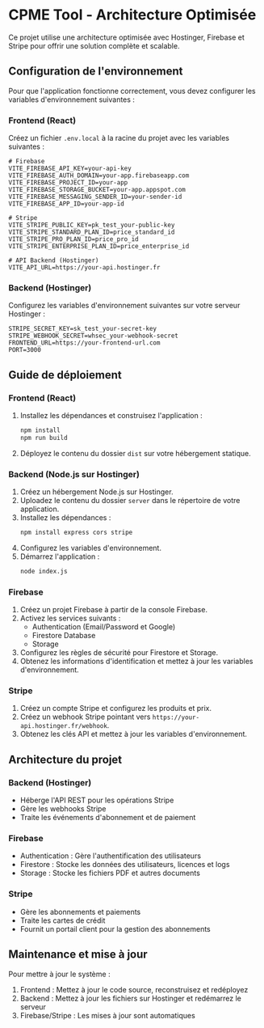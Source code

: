 
# CPME Tool - Architecture Optimisée

Ce projet utilise une architecture optimisée avec Hostinger, Firebase et Stripe pour offrir une solution complète et scalable.

## Configuration de l'environnement

Pour que l'application fonctionne correctement, vous devez configurer les variables d'environnement suivantes :

### Frontend (React)

Créez un fichier `.env.local` à la racine du projet avec les variables suivantes :

```
# Firebase
VITE_FIREBASE_API_KEY=your-api-key
VITE_FIREBASE_AUTH_DOMAIN=your-app.firebaseapp.com
VITE_FIREBASE_PROJECT_ID=your-app
VITE_FIREBASE_STORAGE_BUCKET=your-app.appspot.com
VITE_FIREBASE_MESSAGING_SENDER_ID=your-sender-id
VITE_FIREBASE_APP_ID=your-app-id

# Stripe
VITE_STRIPE_PUBLIC_KEY=pk_test_your-public-key
VITE_STRIPE_STANDARD_PLAN_ID=price_standard_id
VITE_STRIPE_PRO_PLAN_ID=price_pro_id
VITE_STRIPE_ENTERPRISE_PLAN_ID=price_enterprise_id

# API Backend (Hostinger)
VITE_API_URL=https://your-api.hostinger.fr
```

### Backend (Hostinger)

Configurez les variables d'environnement suivantes sur votre serveur Hostinger :

```
STRIPE_SECRET_KEY=sk_test_your-secret-key
STRIPE_WEBHOOK_SECRET=whsec_your-webhook-secret
FRONTEND_URL=https://your-frontend-url.com
PORT=3000
```

## Guide de déploiement

### Frontend (React)

1. Installez les dépendances et construisez l'application :
   ```bash
   npm install
   npm run build
   ```

2. Déployez le contenu du dossier `dist` sur votre hébergement statique.

### Backend (Node.js sur Hostinger)

1. Créez un hébergement Node.js sur Hostinger.
2. Uploadez le contenu du dossier `server` dans le répertoire de votre application.
3. Installez les dépendances :
   ```bash
   npm install express cors stripe
   ```
4. Configurez les variables d'environnement.
5. Démarrez l'application :
   ```bash
   node index.js
   ```

### Firebase

1. Créez un projet Firebase à partir de la console Firebase.
2. Activez les services suivants :
   - Authentication (Email/Password et Google)
   - Firestore Database
   - Storage
3. Configurez les règles de sécurité pour Firestore et Storage.
4. Obtenez les informations d'identification et mettez à jour les variables d'environnement.

### Stripe

1. Créez un compte Stripe et configurez les produits et prix.
2. Créez un webhook Stripe pointant vers `https://your-api.hostinger.fr/webhook`.
3. Obtenez les clés API et mettez à jour les variables d'environnement.

## Architecture du projet

### Backend (Hostinger)
- Héberge l'API REST pour les opérations Stripe
- Gère les webhooks Stripe
- Traite les événements d'abonnement et de paiement

### Firebase
- Authentication : Gère l'authentification des utilisateurs
- Firestore : Stocke les données des utilisateurs, licences et logs
- Storage : Stocke les fichiers PDF et autres documents

### Stripe
- Gère les abonnements et paiements
- Traite les cartes de crédit
- Fournit un portail client pour la gestion des abonnements

## Maintenance et mise à jour

Pour mettre à jour le système :

1. Frontend : Mettez à jour le code source, reconstruisez et redéployez
2. Backend : Mettez à jour les fichiers sur Hostinger et redémarrez le serveur
3. Firebase/Stripe : Les mises à jour sont automatiques
